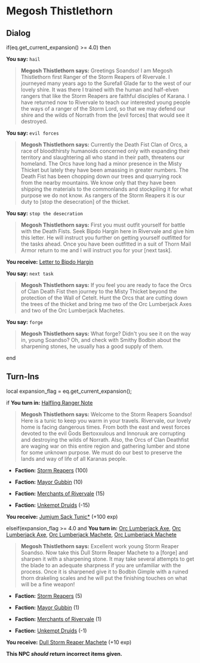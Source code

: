 # Megosh Thistlethorn
## Dialog

if(eq.get_current_expansion() >= 4.0) then


**You say:** `hail`




>**Megosh Thistlethorn says:** Greetings Soandso! I am Megosh Thistlethorn first Ranger of the Storm Reapers of Rivervale. I journeyed many years ago to the Surefall Glade far to the west of our lovely shire. It was there I trained with the human and half-elven rangers that like the Storm Reapers are faithful disciples of Karana. I have returned now to Rivervale to teach our interested young people the ways of a ranger of the Storm Lord, so that we may defend our shire and the wilds of Norrath from the [evil forces] that would see it destroyed.


**You say:** `evil forces`




>**Megosh Thistlethorn says:** Currently the Death Fist Clan of Orcs, a race of bloodthirsty humanoids concerned only with expanding their territory and slaughtering all who stand in their path, threatens our homeland. The Orcs have long had a minor presence in the Misty Thicket but lately they have been amassing in greater numbers. The Death Fist has been chopping down our trees and quarrying rock from the nearby mountains. We know only that they have been shipping the materials to the commonlands and stockpiling it for what purpose we do not know. As rangers of the Storm Reapers it is our duty to [stop the desecration] of the thicket.


**You say:** `stop the desecration`




>**Megosh Thistlethorn says:** First you must outfit yourself for battle with the Death Fists. Seek Bipdo Hargin here in Rivervale and give him this letter. He will instruct you further on getting yourself outfitted for the tasks ahead. Once you have been outfitted in a suit of Thorn Mail Armor return to me and I will instruct you for your [next task].



**You receive:**  [Letter to Bipdo Hargin](/item/19627)


**You say:** `next task`




>**Megosh Thistlethorn says:** If you feel you are ready to face the Orcs of Clan Death Fist then journey to the Misty Thicket beyond the protection of the Wall of Cetelt. Hunt the Orcs that are cutting down the trees of the thicket and bring me two of the Orc Lumberjack Axes and two of the Orc Lumberjack Machetes.


**You say:** `forge`




>**Megosh Thistlethorn says:** What forge?  Didn't you see it on the way in, young Soandso?  Oh, and check with Smithy Bodbin about the sharpening stones, he usually has a good supply of them.

end

## Turn-Ins



local expansion_flag = eq.get_current_expansion();

if **You turn in:** [Halfling Ranger Note](/item/18432)


>**Megosh Thistlethorn says:** Welcome to the Storm Reapers Soandso! Here is a tunic to keep you warm in your travels. Rivervale, our lovely home is facing dangerous times. From both the east and west forces devoted to the evil Gods Bertoxxulous and Innoruuk are corrupting and destroying the wilds of Norrath. Also, the Orcs of Clan Deathfist are waging war on this entire region and gathering lumber and stone for some unknown purpose. We must do our best to preserve the lands and way of life of all Karanas people.


* __Faction:__ [Storm Reapers](/faction/355) (100)


* __Faction:__ [Mayor Gubbin](/faction/286) (10)


* __Faction:__ [Merchants of Rivervale](/faction/292) (15)


* __Faction:__ [Unkempt Druids](/faction/324) (-15)


 **You receive:**  [Jumjum Sack Tunic*](/item/13541) (+100 exp)

elseif(expansion_flag >= 4.0 and  **You turn in:** [Orc Lumberjack Axe](/item/19622), [Orc Lumberjack Axe](/item/19622), [Orc Lumberjack Machete](/item/19623), [Orc Lumberjack Machete](/item/19623)


>**Megosh Thistlethorn says:** Excellent work young Storm Reaper Soandso. Now take this Dull Storm Reaper Machete to a [forge] and sharpen it with a sharpening stone. It may take several attempts to get the blade to an adequate sharpness if you are unfamiliar with the process. Once it is sharpened give it to Bodbin Gimple with a ruined thorn drakeling scales and he will put the finishing touches on what will be a fine weapon!


* __Faction:__ [Storm Reapers](/faction/355) (5)


* __Faction:__ [Mayor Gubbin](/faction/286) (1)


* __Faction:__ [Merchants of Rivervale](/faction/292) (1)


* __Faction:__ [Unkempt Druids](/faction/324) (-1)


 **You receive:**  [Dull Storm Reaper Machete](/item/19624) (+10 exp)

**This NPC *should* return incorrect items given.**


